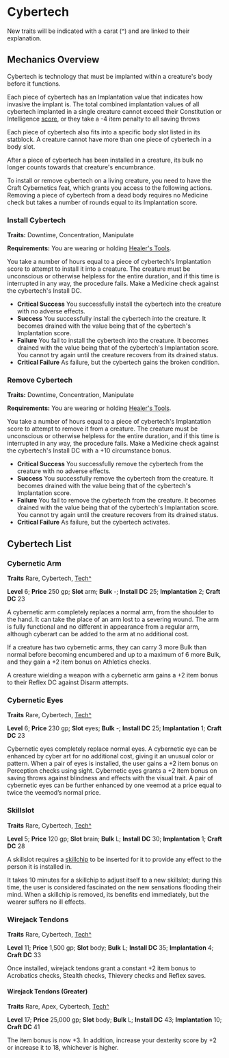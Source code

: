 # Cybertech

New traits will be indicated with a carat (^) and are linked to their explanation.

## Mechanics Overview

Cybertech is technology that must be implanted within a creature's body before it functions.

Each piece of cybertech has an Implantation value that indicates how invasive the implant is. The total combined implantation values of all cybertech implanted in a single creature cannot exceed their Constitution or Intelligence [score](https://2e.aonprd.com/Rules.aspx?ID=74), or they take a -4 item penalty to all saving throws

Each piece of cybertech also fits into a specific body slot listed in its statblock. A creature cannot have more than one piece of cybertech in a body slot.

After a piece of cybertech has been installed in a creature, its bulk no longer counts towards that creature's encumbrance.

To install or remove cybertech on a living creature, you need to have the Craft Cybernetics feat, which grants you access to the following actions. Removing a piece of cybertech from a dead body requires no Medicine check but takes a number of rounds equal to its Implantation score.

### Install Cybertech

**Traits:** Downtime, Concentration, Manipulate

**Requirements:** You are wearing or holding [Healer's Tools](https://2e.aonprd.com/Equipment.aspx?ID=25).

You take a number of hours equal to a piece of cybertech's Implantation score to attempt to install it into a creature. The creature must be unconscious or otherwise helpless for the entire duration, and if this time is interrupted in any way, the procedure fails. Make a Medicine check against the cybertech's Install DC.

* **Critical Success** You successfully install the cybertech into the creature with no adverse effects.
* **Success** You successfully install the cybertech into the creature. It becomes drained with the value being that of the cybertech's Implantation score.
* **Failure** You fail to install the cybertech into the creature. It becomes drained with the value being that of the cybertech's Implantation score. You cannot try again until the creature recovers from its drained status.
* **Critical Failure** As failure, but the cybertech gains the broken condition.

### Remove Cybertech

**Traits:** Downtime, Concentration, Manipulate

**Requirements:** You are wearing or holding [Healer's Tools](https://2e.aonprd.com/Equipment.aspx?ID=25).

You take a number of hours equal to a piece of cybertech's Implantation score to attempt to remove it from a creature. The creature must be unconscious or otherwise helpless for the entire duration, and if this time is interrupted in any way, the procedure fails. Make a Medicine check against the cybertech's Install DC with a +10 circumstance bonus.

* **Critical Success** You successfully remove the cybertech from the creature with no adverse effects.
* **Success** You successfully remove the cybertech from the creature. It becomes drained with the value being that of the cybertech's Implantation score.
* **Failure** You fail to remove the cybertech from the creature. It becomes drained with the value being that of the cybertech's Implantation score. You cannot try again until the creature recovers from its drained status.
* **Critical Failure** As failure, but the cybertech activates.

## Cybertech List

### Cybernetic Arm

**Traits** Rare, Cybertech, [Tech^](/Traits/README.md#tech)

**Level** 6; **Price** 250 gp; **Slot** arm; **Bulk** -; **Install DC** 25; **Implantation** 2; **Craft DC** 23

A cybernetic arm completely replaces a normal arm, from the shoulder to the hand. It can take the place of an arm lost to a severing wound. The arm is fully functional and no different in appearance from a regular arm, although cyberart can be added to the arm at no additional cost.

If a creature has two cybernetic arms, they can carry 3 more Bulk than normal before becoming encumbered and up to a maximum of 6 more Bulk, and they gain a +2 item bonus on Athletics checks.

A creature wielding a weapon with a cybernetic arm gains a +2 item bonus to their Reflex DC against Disarm attempts.

### Cybernetic Eyes

**Traits** Rare, Cybertech, [Tech^](/Traits/README.md#tech)

**Level** 6; **Price** 230 gp; **Slot** eyes; **Bulk** -; **Install DC** 25; **Implantation** 1; **Craft DC** 23

Cybernetic eyes completely replace normal eyes. A cybernetic eye can be enhanced by cyber art for no additional cost, giving it an unusual color or pattern. When a pair of eyes is installed, the user gains a +2 item bonus on Perception checks using sight. Cybernetic eyes grants a +2 item bonus on saving throws against blindness and effects with the visual trait. A pair of cybernetic eyes can be further enhanced by one veemod at a price equal to twice the veemod’s normal price.

### Skillslot

**Traits** Rare, Cybertech, [Tech^](/Traits/README.md#tech)

**Level** 5; **Price** 120 gp; **Slot** brain; **Bulk** L; **Install DC** 30; **Implantation** 1; **Craft DC** 28

A skillslot requires a [skillchip](../Gear/README.md#skillchip) to be inserted for it to provide any effect to the person it is installed in.

It takes 10 minutes for a skillchip to adjust itself to a new skillslot; during this time, the user is considered fascinated on the new sensations flooding their mind. When a skillchip is removed, its benefits end immediately, but the wearer suffers no ill effects.

### Wirejack Tendons

**Traits** Rare, Cybertech, [Tech^](/Traits/README.md#tech)

**Level** 11; **Price** 1,500 gp; **Slot** body; **Bulk** L; **Install DC** 35; **Implantation** 4; **Craft DC** 33

Once installed, wirejack tendons grant a constant +2 item bonus to Acrobatics checks, Stealth checks, Thievery checks and Reflex saves.

#### Wirejack Tendons (Greater)

**Traits** Rare, Apex, Cybertech, [Tech^](/Traits/README.md#tech)

**Level** 17; **Price** 25,000 gp; **Slot** body; **Bulk** L; **Install DC** 43; **Implantation** 10; **Craft DC** 41

The item bonus is now +3. In addition, increase your dexterity score by +2 or increase it to 18, whichever is higher.
